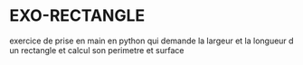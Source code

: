 # EXO-RECTANGLE
exercice de prise en main en python qui demande la largeur et la longueur d un rectangle et calcul son perimetre et surface
